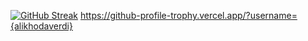 [![GitHub Streak](https://github-readme-streak-stats.herokuapp.com/?user=alikhodaverdi)](https://git.io/streak-stats)
https://github-profile-trophy.vercel.app/?username={alikhodaverdi}

